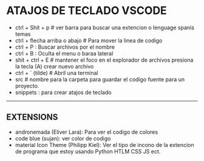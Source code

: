 # ATAJOS DE TECLADO VSCODE

- ctrl + Shit + p # ver barra para buscar una extencion o lenguage spanis temas
- ctrl + flecha arriba o abajo # Para mover la linea de codigo
- ctrl + P : Buscar archivos por el nombre
- ctrl + B : Oculta el menu o baraa lateral
- shit + ctrl + E # mantener el foco en el explorador de archivos presiona la tecla (A) crear nuevo archivo
- ctrl + ` (tilde) # Abril una terminal
- src # nombre para la carpeta para guardar el codigo fuente para un proyecto.
- snippets : para crear atajos de teclado

---

## EXTENSIONS

- andronemada (Eliver Lara): Para ver el codigo de colores
- code blue (sujan): ver color de codigo
- material Icon Theme (Philipp Kiel): Ver el tipo de incono de la extencion de programa que estoy usando Python HTLM CSS JS ect.
